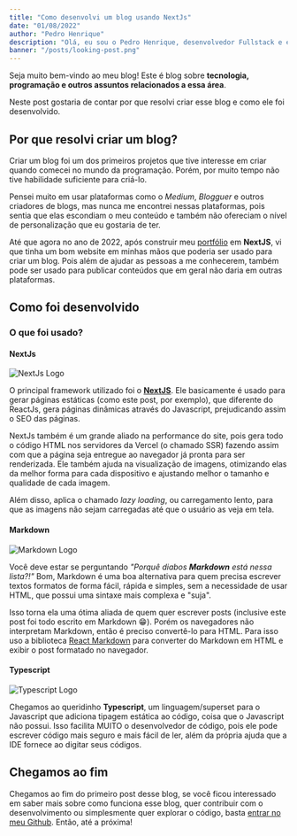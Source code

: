 ```yaml
---
title: "Como desenvolvi um blog usando NextJs"
date: "01/08/2022"
author: "Pedro Henrique"
description: "Olá, eu sou o Pedro Henrique, desenvolvedor Fullstack e estudante de 17 anos. Este blog faz parte do portfólio e hoje venho apresentar ele a vocês e também mostrar como ele foi desenvolvido!"
banner: "/posts/looking-post.png"
---
```


Seja muito bem-vindo ao meu blog! Este é blog sobre **tecnologia, programação e outros assuntos relacionados a essa área**.

Neste post gostaria de contar por que resolvi criar esse blog e como ele foi desenvolvido.

## Por que resolvi criar um blog?

Criar um blog foi um dos primeiros projetos que tive interesse em criar quando comecei no mundo da programação. Porém, por muito tempo não tive habilidade suficiente para criá-lo.

Pensei muito em usar plataformas como o _Medium_, _Blogguer_ e outros criadores de blogs, mas nunca me encontrei nessas plataformas, pois sentia que elas escondiam o meu conteúdo e também não ofereciam o nível de personalização que eu gostaria de ter.

Até que agora no ano de 2022, após construir meu [portfólio](/) em **NextJS**, vi que tinha um bom website em minhas mãos que poderia ser usado para criar um blog. Pois além de ajudar as pessoas a me conhecerem, também pode ser usado para publicar conteúdos que em geral não daria em outras plataformas.

## Como foi desenvolvido

### O que foi usado?

#### NextJs

![NextJs Logo](/posts/nextjs-logo.png)

O principal framework utilizado foi o **[NextJS](https://nextjs.org/)**. Ele basicamente é usado para gerar páginas estáticas (como este post, por exemplo), que diferente do ReactJs, gera páginas dinâmicas através do Javascript, prejudicando assim o SEO das páginas.

NextJs também é um grande aliado na performance do site, pois gera todo o código HTML nos servidores da Vercel (o chamado SSR) fazendo assim com que a página seja entregue ao navegador já pronta para ser renderizada. Ele também ajuda na visualização de imagens, otimizando elas da melhor forma para cada dispositivo e ajustando melhor o tamanho e qualidade de cada imagem.

Além disso, aplica o chamado _lazy loading_, ou carregamento lento, para que as imagens não sejam carregadas até que o usuário as veja em tela.

#### Markdown

![Markdown Logo](/posts/markdown-logo.png)

Você deve estar se perguntando _"Porquê diabos **Markdown** está nessa lista?!"_ Bom, Markdown é uma boa alternativa para quem precisa escrever textos formatos de forma fácil, rápida e simples, sem a necessidade de usar HTML, que possui uma sintaxe mais complexa e "suja".

Isso torna ela uma ótima aliada de quem quer escrever posts (inclusive este post foi todo escrito em Markdown 😁). Porém os navegadores não interpretam Markdown, então é preciso convertê-lo para HTML. Para isso uso a biblioteca [React Markdown](https://github.com/remarkjs/react-markdown) para converter do Markdown em HTML e exibir o post formatado no navegador.

#### Typescript

![Typescript Logo](/posts/typescript-logo.png)

Chegamos ao queridinho **Typescript**, um linguagem/superset para o Javascript que adiciona tipagem estática ao código, coisa que o Javascript não possui. Isso facilita MUITO o desenvolvedor de código, pois ele pode escrever código mais seguro e mais fácil de ler, além da própria ajuda que a IDE fornece ao digitar seus códigos.

## Chegamos ao fim

Chegamos ao fim do primeiro post desse blog, se você ficou interessado em saber mais sobre como funciona esse blog, quer contribuir com o desenvolvimento ou simplesmente quer explorar o código, basta [entrar no meu Github](https://github.com/pedrohenriquebraga). Então, até a próxima!
